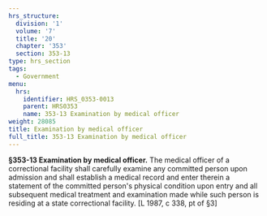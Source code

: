 ```yaml
---
hrs_structure:
  division: '1'
  volume: '7'
  title: '20'
  chapter: '353'
  section: 353-13
type: hrs_section
tags:
  - Government
menu:
  hrs:
    identifier: HRS_0353-0013
    parent: HRS0353
    name: 353-13 Examination by medical officer
weight: 28085
title: Examination by medical officer
full_title: 353-13 Examination by medical officer
---
```

**§353-13 Examination by medical officer.** The medical officer of a correctional facility shall carefully examine any committed person upon admission and shall establish a medical record and enter therein a statement of the committed person's physical condition upon entry and all subsequent medical treatment and examination made while such person is residing at a state correctional facility. [L 1987, c 338, pt of §3]
